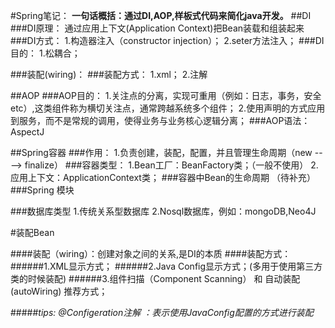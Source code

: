 #Spring笔记：
**一句话概括：通过DI,AOP,样板式代码来简化java开发。**
##DI
###DI原理：
通过应用上下文(Application Context)把Bean装载和组装起来                                                  
###DI方式：
1.构造器注入（constructor injection）；
2.seter方法注入；
###DI目的：
1.松耦合；


###装配(wiring)：
###装配方式：
1.xml；
2.注解


##AOP
###AOP目的：
1.关注点的分离，实现可重用（例如：日志，事务，安全etc）,这类组件称为横切关注点，通常跨越系统多个组件；
2.使用声明的方式应用到服务，而不是常规的调用，使得业务与业务核心逻辑分离；
###AOP语法：
AspectJ

##Spring容器
###作用：
1.负责创建，装配，配置，并且管理生命周期（new ----> finalize）
###容器类型：
1.Bean工厂：BeanFactory类；（一般不使用）
2.应用上下文：ApplicationContext类；
###容器中Bean的生命周期
（待补充）
###Spring 模块


###数据库类型
1.传统关系型数据库
2.Nosql数据库，例如：mongoDB,Neo4J







#装配Bean


####装配（wiring）：创建对象之间的关系,是DI的本质
####装配方式：
######1.XML显示方式；
######2.Java Config显示方式；(多用于使用第三方类的时候装配)
######3.组件扫描（Component Scanning） 和 自动装配(autoWiring)  推荐方式；

#####*tips: @Configeration注解 ：表示使用JavaConfig配置的方式进行装配*





































